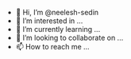 - 👋 Hi, I’m @neelesh-sedin
- 👀 I’m interested in ...
- 🌱 I’m currently learning ...
- 💞️ I’m looking to collaborate on ...
- 📫 How to reach me ...

<!---
neelesh-sedin/neelesh-sedin is a ✨ special ✨ repository because its `README.md` (this file) appears on your GitHub profile.
You can click the Preview link to take a look at your changes.
--->
